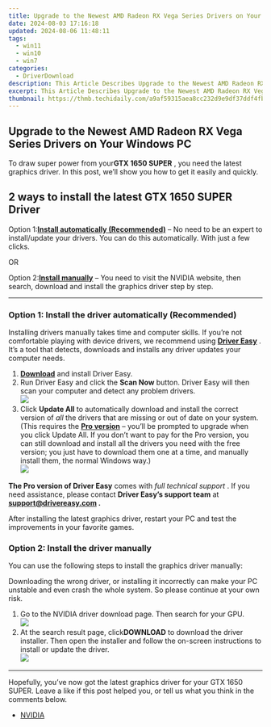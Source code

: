 ```yaml
---
title: Upgrade to the Newest AMD Radeon RX Vega Series Drivers on Your Windows PC
date: 2024-08-03 17:16:18
updated: 2024-08-06 11:48:11
tags:
  - win11
  - win10
  - win7
categories:
  - DriverDownload
description: This Article Describes Upgrade to the Newest AMD Radeon RX Vega Series Drivers on Your Windows PC
excerpt: This Article Describes Upgrade to the Newest AMD Radeon RX Vega Series Drivers on Your Windows PC
thumbnail: https://thmb.techidaily.com/a9af59315aea8cc232d9e9df37ddf4fb252ec7cdb030d740feb1460fb864db26.jpg
---
```


## Upgrade to the Newest AMD Radeon RX Vega Series Drivers on Your Windows PC

To draw super power from your**GTX 1650 SUPER** , you need the latest graphics driver. In this post, we’ll show you how to get it easily and quickly.

## 2 ways to install the latest GTX 1650 SUPER Driver

 Option 1:[**Install automatically (Recommended)**](https://www.drivereasy.com/knowledge/download-update-gtx-1650-super-drivers-on-windows-10/#option1) – No need to be an expert to install/update your drivers. You can do this automatically. With just a few clicks.

OR

 Option 2:[**Install manually**](https://tools.techidaily.com/drivereasy/download/) – You need to visit the NVIDIA website, then search, download and install the graphics driver step by step.

---

### Option 1: Install the driver automatically (Recommended)

 Installing drivers manually takes time and computer skills. If you’re not comfortable playing with device drivers, we recommend using **[Driver Easy](https://tools.techidaily.com/drivereasy/download/)**  . It’s a tool that detects, downloads and installs any driver updates your computer needs.

1. **[Download](https://tools.techidaily.com/drivereasy/download/)** [](https://tools.techidaily.com/drivereasy/download/) and install Driver Easy.
2. Run Driver Easy and click the **Scan Now** button. Driver Easy will then scan your computer and detect any problem drivers.  
![](https://images.drivereasy.com/wp-content/uploads/2020/11/Scan-now-1.jpg)
3. Click **Update All** to automatically download and install the correct version of _all_ the drivers that are missing or out of date on your system.  
 (This requires the **[Pro version](https://tools.techidaily.com/drivereasy/download/)**  – you’ll be prompted to upgrade when you click Update All. If you don’t want to pay for the Pro version, you can still download and install all the drivers you need with the free version; you just have to download them one at a time, and manually install them, the normal Windows way.)  
![](https://images.drivereasy.com/wp-content/uploads/2021/04/1650-super-de-update-all-1.jpg)

**The Pro version of Driver Easy** comes with _full technical support_ . If you need assistance, please contact **Driver Easy’s support team** at **[support@drivereasy.com](https://tools.techidaily.com/drivereasy/download/) .**

 After installing the latest graphics driver, restart your PC and test the improvements in your favorite games.

### Option 2: Install the driver manually

You can use the following steps to install the graphics driver manually:

 Downloading the wrong driver, or installing it incorrectly can make your PC unstable and even crash the whole system. So please continue at your own risk.

1. Go to the NVIDIA driver download page. Then search for your GPU.  
![](https://images.drivereasy.com/wp-content/uploads/2021/04/1650-super-manually-1.jpg)
2. At the search result page, click**DOWNLOAD** to download the driver installer. Then open the installer and follow the on-screen instructions to install or update the driver.  
![](https://images.drivereasy.com/wp-content/uploads/2021/04/1650-super-manually-2.jpg)

---

 Hopefully, you’ve now got the latest graphics driver for your GTX 1650 SUPER. Leave a like if this post helped you, or tell us what you think in the comments below.

* [NVIDIA](https://tools.techidaily.com/drivereasy/download/)

<ins class="adsbygoogle"
     style="display:block"
     data-ad-format="autorelaxed"
     data-ad-client="ca-pub-7571918770474297"
     data-ad-slot="1223367746"></ins>



<ins class="adsbygoogle"
     style="display:block"
     data-ad-client="ca-pub-7571918770474297"
     data-ad-slot="8358498916"
     data-ad-format="auto"
     data-full-width-responsive="true"></ins>
